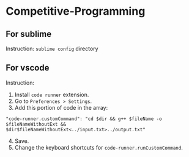 # Competitive-Programming

## For sublime

Instruction: `sublime config` directory

## For vscode

Instruction:

1. Install `code runner` extension.
2. Go to `Preferences > Settings`.
3. Add this portion of code in the array:

``` 
"code-runner.customCommand": "cd $dir && g++ $fileName -o $fileNameWithoutExt && $dir$fileNameWithoutExt<../input.txt>../output.txt"
```

4. Save.
5. Change the keyboard shortcuts for `code-runner.runCustomCommand`.
